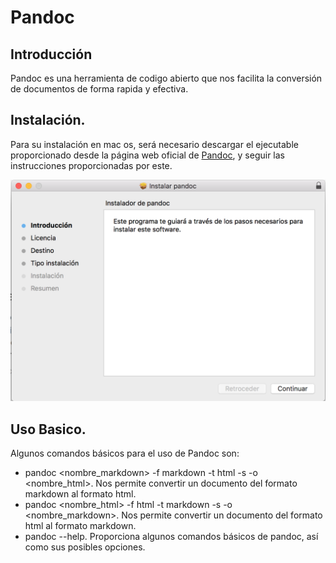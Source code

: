 # Pandoc

## Introducción
  Pandoc es una herramienta de codigo abierto que nos facilita la conversión de documentos de forma rapida
y efectiva.

## Instalación.

  Para su instalación en mac os, será necesario descargar el ejecutable proporcionado desde la página web
oficial de [Pandoc](https://github.com/jgm/pandoc/releases/tag/1.19.2.1), y seguir las instrucciones proporcionadas
por este.

![Instalador](Instalador.png)

## Uso Basico.

  Algunos comandos básicos para el uso de Pandoc son:

* pandoc <nombre_markdown> -f markdown -t html -s -o <nombre_html>. Nos permite convertir un documento del formato markdown al
formato html.
* pandoc <nombre_html> -f html -t markdown -s -o <nombre_markdown>. Nos permite convertir un documento del formato html al
formato markdown.
* pandoc --help. Proporciona algunos comandos básicos de pandoc, así como sus posibles opciones.
